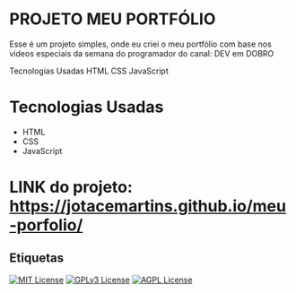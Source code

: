 
# PROJETO MEU PORTFÓLIO

Esse é um projeto simples, onde eu criei o meu portfólio com base nos videos especiais da semana do programador do canal: DEV em DOBRO

Tecnologias Usadas
HTML
CSS
JavaScript

# Tecnologias Usadas
* HTML
* CSS
* JavaScript


# LINK do projeto: https://jotacemartins.github.io/meu-porfolio/


## Etiquetas



[![MIT License](https://img.shields.io/badge/License-MIT-green.svg)](https://choosealicense.com/licenses/mit/)
[![GPLv3 License](https://img.shields.io/badge/License-GPL%20v3-yellow.svg)](https://opensource.org/licenses/)
[![AGPL License](https://img.shields.io/badge/license-AGPL-blue.svg)](http://www.gnu.org/licenses/agpl-3.0)
